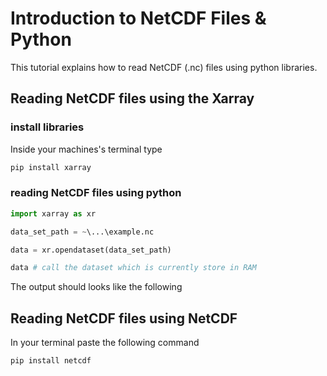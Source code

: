 # Introduction to NetCDF Files & Python


This tutorial explains how to read NetCDF (.nc) files using python libraries.

## Reading NetCDF files using the Xarray

### install libraries

Inside your machines's terminal type

```python
pip install xarray
```

### reading NetCDF files using python

```python
import xarray as xr

data_set_path = ~\...\example.nc

data = xr.opendataset(data_set_path)

data # call the dataset which is currently store in RAM
```

The output should looks like the following

## Reading NetCDF files using NetCDF 
In your terminal paste the following command

```terminal
pip install netcdf
```

